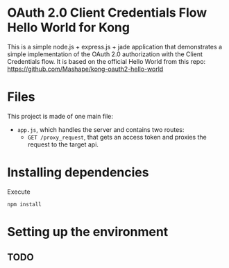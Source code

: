 # OAuth 2.0 Client Credentials Flow Hello World for Kong

This is a simple node.js + express.js + jade application that demonstrates a simple implementation of the OAuth 2.0 authorization with the Client Credentials flow. It is based on the official Hello World from this repo: https://github.com/Mashape/kong-oauth2-hello-world

# Files

This project is made of one main file:

* `app.js`, which handles the server and contains two routes:
  * `GET /proxy_request`, that gets an access token and proxies the request to the target api.

# Installing dependencies

Execute

```shell
npm install
```

# Setting up the environment

## TODO
